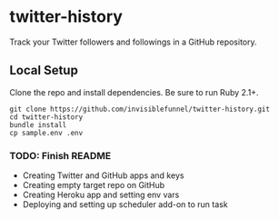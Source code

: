 # twitter-history

Track your Twitter followers and followings in a GitHub repository.

## Local Setup

Clone the repo and install dependencies. Be sure to run Ruby 2.1+.

```console
git clone https://github.com/invisiblefunnel/twitter-history.git
cd twitter-history
bundle install
cp sample.env .env
```

### TODO: Finish README

* Creating Twitter and GitHub apps and keys
* Creating empty target repo on GitHub
* Creating Heroku app and setting env vars
* Deploying and setting up scheduler add-on to run task
